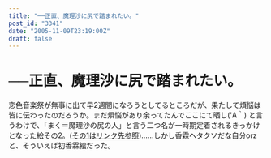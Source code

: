 ```yaml
---
title: "──正直、魔理沙に尻で踏まれたい。"
post_id: "3341"
date: "2005-11-09T23:19:00Z"
draft: false
---
```


# ──正直、魔理沙に尻で踏まれたい。

恋色音楽祭が無事に出て早2週間になろうとしてるところだが、果たして煩悩は皆に伝わったのだろうか。まだ煩悩があり余ってたんでここにて晒し('A｀) と言うわけで、「まく＝魔理沙の尻の人」と言う二つ名が一時期定着されるきっかけとなった絵その2。([その1はリンク先参照](/3326))……しかし香霖ヘタクソだな自分orz と、そういえば初香霖絵だった。
